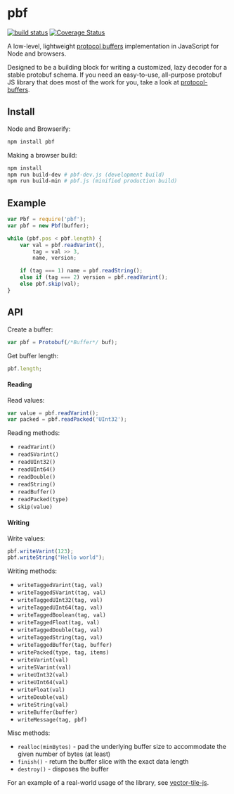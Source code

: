# pbf

[![build status](https://secure.travis-ci.org/mapbox/pbf.png)](http://travis-ci.org/mapbox/pbf) [![Coverage Status](https://coveralls.io/repos/mapbox/pbf/badge.png)](https://coveralls.io/r/mapbox/pbf)

A low-level, lightweight [protocol buffers](https://developers.google.com/protocol-buffers) implementation in JavaScript for Node and browsers.

Designed to be a building block for writing a customized, lazy decoder for a stable protobuf schema.
If you need an easy-to-use, all-purpose protobuf JS library that does most of the work for you,
take a look at [protocol-buffers](https://github.com/mafintosh/protocol-buffers).

## Install

Node and Browserify:

```bash
npm install pbf
```

Making a browser build:

```bash
npm install
npm run build-dev # pbf-dev.js (development build)
npm run build-min # pbf.js (minified production build)
```

## Example

```js
var Pbf = require('pbf');
var pbf = new Pbf(buffer);

while (pbf.pos < pbf.length) {
    var val = pbf.readVarint(),
        tag = val >> 3,
        name, version;

    if (tag === 1) name = pbf.readString();
    else if (tag === 2) version = pbf.readVarint();
    else pbf.skip(val);
}
```

## API

Create a buffer:

```js
var pbf = Protobuf(/*Buffer*/ buf);
```

Get buffer length:

```js
pbf.length;
```

#### Reading

Read values:

```js
var value = pbf.readVarint();
var packed = pbf.readPacked('UInt32');
```

Reading methods:

* `readVarint()`
* `readSVarint()`
* `readUInt32()`
* `readUInt64()`
* `readDouble()`
* `readString()`
* `readBuffer()`
* `readPacked(type)`
* `skip(value)`

#### Writing

Write values:

```js
pbf.writeVarint(123);
pbf.writeString("Hello world");
```

Writing methods:

* `writeTaggedVarint(tag, val)`
* `writeTaggedSVarint(tag, val)`
* `writeTaggedUInt32(tag, val)`
* `writeTaggedUInt64(tag, val)`
* `writeTaggedBoolean(tag, val)`
* `writeTaggedFloat(tag, val)`
* `writeTaggedDouble(tag, val)`
* `writeTaggedString(tag, val)`
* `writeTaggedBuffer(tag, buffer)`
* `writePacked(type, tag, items)`
* `writeVarint(val)`
* `writeSVarint(val)`
* `writeUInt32(val)`
* `writeUInt64(val)`
* `writeFloat(val)`
* `writeDouble(val)`
* `writeString(val)`
* `writeBuffer(buffer)`
* `writeMessage(tag, pbf)`

Misc methods:

* `realloc(minBytes)` - pad the underlying buffer size to accommodate the given number of bytes (at least)
* `finish()` - return the buffer slice with the exact data length
* `destroy()` - disposes the buffer

For an example of a real-world usage of the library, see [vector-tile-js](https://github.com/mapbox/vector-tile-js).

